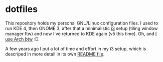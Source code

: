 # dotfiles

This repository holds my personal GNU/Linux configuration files. I used to run KDE 4, then GNOME 3, after that a minimalistic [i3](https://i3wm.org) setup (tiling window manager ftw) and now I've returned to KDE again (v5 this time). Oh, and [I use Arch btw](https://pics.me.me/btw-i-use-arch-basically-p-23678286.png) :D.

A few years ago I put a lot of time and effort in my i3 setup, which is descriped in more detail in its own [README file](https://github.com/grubersjoe/dotfiles/tree/master/i3).
